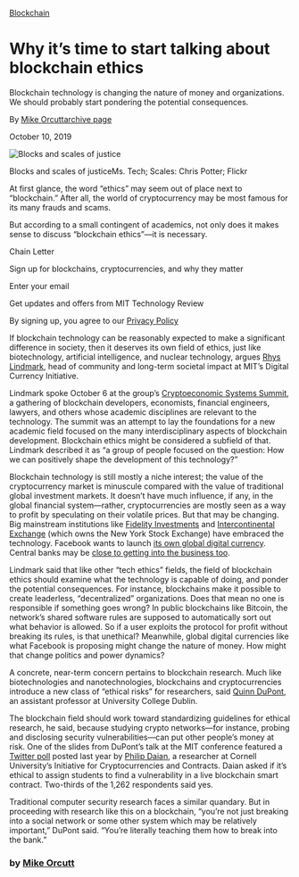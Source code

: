 [Blockchain](https://www.technologyreview.com/topic/blockchain/)

# Why it’s time to start talking about blockchain ethics

Blockchain technology is changing the nature of money and organizations. We should probably start pondering the potential consequences.

By [Mike Orcuttarchive page](https://www.technologyreview.com/author/mike-orcutt/)

October 10, 2019

![Blocks and scales of justice](https://wp.technologyreview.com/wp-content/uploads/2019/10/blockchainethics-10.jpg)

Blocks and scales of justiceMs. Tech; Scales: Chris Potter; Flickr

At first glance, the word “ethics” may seem out of place next to  “blockchain.” After all, the world of cryptocurrency may be most famous  for its many frauds and scams.

But according to a small contingent of academics, not only does it makes sense to discuss “blockchain ethics”—it is necessary.

Chain Letter

Sign up for blockchains, cryptocurrencies, and why they matter

Enter your email

Get updates and offers from MIT Technology Review

By signing up, you agree to our [Privacy Policy](https://www.technologyreview.com/privacy)

If blockchain technology can be reasonably expected to make a significant  difference in society, then it deserves its own field of ethics, just  like biotechnology, artificial intelligence, and nuclear technology,  argues [Rhys Lindmark](https://www.media.mit.edu/people/rhysl/overview/), head of community and long-term societal impact at MIT’s Digital Currency Initiative. 



Lindmark spoke October 6 at the group’s [Cryptoeconomic Systems Summit](https://www.media.mit.edu/events/cryptoeconomic-systems-field-building-summit/), a gathering of blockchain developers, economists, financial engineers,  lawyers, and others whose academic disciplines are relevant to the  technology. The summit was an attempt to lay the foundations for a new  academic field focused on the many interdisciplinary aspects of  blockchain development. Blockchain ethics might be considered a subfield of that. Lindmark described it as “a group of people focused on the  question: How we can positively shape the development of this  technology?”

Blockchain technology is still mostly a niche  interest; the value of the cryptocurrency market is minuscule compared  with the value of traditional global investment markets. It doesn’t have much influence, if any, in the global financial system—rather,  cryptocurrencies are mostly seen as a way to profit by speculating on  their volatile prices. But that may be changing. Big mainstream  institutions like [Fidelity Investments](https://www.technologyreview.com/s/613090/blockchain-boosters-warn-that-regulatory-uncertainty-is-harming-innovation/) and [Intercontinental Exchange](https://www.technologyreview.com/f/614418/the-owner-of-the-new-york-stock-exchange-is-now-in-the-bitcoin-business/) (which owns the New York Stock Exchange) have embraced the technology. Facebook wants to launch [its own global digital currency](https://www.technologyreview.com/s/613801/facebooks-libra-three-things-we-dont-know-about-the-digital-currency/). Central banks may be [close to getting into the business too](https://www.technologyreview.com/s/614472/should-central-banks-issue-digital-currency-suddenly-its-an-urgent-question/).

Lindmark said that like other “tech ethics” fields, the field of blockchain  ethics should examine what the technology is capable of doing, and  ponder the potential consequences. For instance, blockchains make it  possible to create leaderless, “decentralized” organizations. Does that  mean no one is responsible if something goes wrong? In public  blockchains like Bitcoin, the network’s shared software rules are  supposed to automatically sort out what behavior is allowed. So if a  user exploits the protocol for profit without breaking its rules, is  that unethical? Meanwhile, global digital currencies like what Facebook  is proposing might change the nature of money. How might that change  politics and power dynamics?

A concrete, near-term concern pertains to blockchain research. Much  like biotechnologies and nanotechnologies, blockchains and  cryptocurrencies introduce a new class of “ethical risks” for  researchers, said [Quinn DuPont](https://people.ucd.ie/quinn.dupont), an assistant professor at University College Dublin. 

The blockchain field should work toward standardizing guidelines for  ethical research, he said, because studying crypto networks—for  instance, probing and disclosing security vulnerabilities—can put other  people’s money at risk. One of the slides from DuPont’s talk at the MIT  conference featured a [Twitter poll](https://twitter.com/phildaian/status/960620732307918848?lang=en) posted last year by [Philip Daian](https://pdaian.com/), a researcher at Cornell University’s Initiative for Cryptocurrencies  and Contracts. Daian asked if it’s ethical to assign students to find a  vulnerability in a live blockchain smart contract. Two-thirds of the  1,262 respondents said yes.

Traditional computer security research faces a similar quandary. But  in proceeding with research like this on a blockchain, “you’re not just  breaking into a social network or some other system which may be  relatively important,” DuPont said. “You’re literally teaching them how  to break into the bank.” 



### by [Mike Orcutt](https://www.technologyreview.com/author/mike-orcutt/)